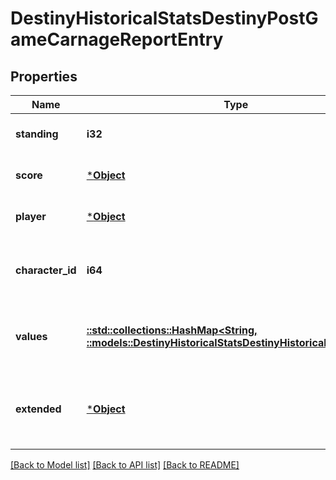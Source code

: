 # DestinyHistoricalStatsDestinyPostGameCarnageReportEntry

## Properties
Name | Type | Description | Notes
------------ | ------------- | ------------- | -------------
**standing** | **i32** | Standing of the player | [optional] [default to null]
**score** | [***Object**](Object.md) | Score of the player if available | [optional] [default to null]
**player** | [***Object**](Object.md) | Identity details of the player | [optional] [default to null]
**character_id** | **i64** | ID of the player&#39;s character used in the activity. | [optional] [default to null]
**values** | [**::std::collections::HashMap<String, ::models::DestinyHistoricalStatsDestinyHistoricalStatsValue>**](Destiny.HistoricalStats.DestinyHistoricalStatsValue.md) | Collection of stats for the player in this activity. | [optional] [default to null]
**extended** | [***Object**](Object.md) | Extended data extracted from the activity blob. | [optional] [default to null]

[[Back to Model list]](../README.md#documentation-for-models) [[Back to API list]](../README.md#documentation-for-api-endpoints) [[Back to README]](../README.md)


